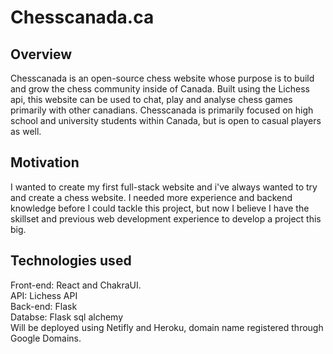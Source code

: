 # Chesscanada.ca
<h2> Overview </h2>
<p> Chesscanada is an open-source chess website whose purpose is to build and grow the chess community inside of Canada. Built using the Lichess api, this website can be used to chat, play and analyse chess games primarily with other canadians. Chesscanada is primarily focused on high school and university students within Canada, but is open to casual players as well. </p>

<h2> Motivation </h2>
<p> I wanted to create my first full-stack website and i've always wanted to try and create a chess website. I needed more experience and backend knowledge before I could tackle this project, but now I believe I have the skillset and previous web development experience to develop a project this big.</p>

<h2> Technologies used </h2>
<p> 
Front-end: React and ChakraUI.
  <br/>
API: Lichess API
  <br/>
Back-end: Flask
  <br/>
Databse: Flask sql alchemy
  <br/>
Will be deployed using Netifly and Heroku, domain name registered through Google Domains. 
</p>
